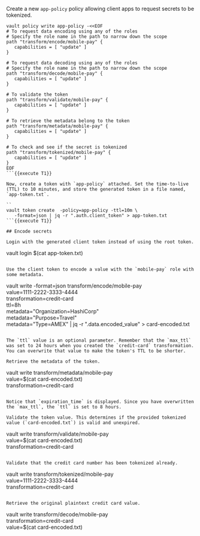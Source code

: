 Create a new `app-policy` policy allowing client apps to request secrets to be tokenized.

```
vault policy write app-policy -<<EOF
# To request data encoding using any of the roles
# Specify the role name in the path to narrow down the scope
path "transform/encode/mobile-pay" {
   capabilities = [ "update" ]
}

# To request data decoding using any of the roles
# Specify the role name in the path to narrow down the scope
path "transform/decode/mobile-pay" {
   capabilities = [ "update" ]
}

# To validate the token
path "transform/validate/mobile-pay" {
   capabilities = [ "update" ]
}

# To retrieve the metadata belong to the token
path "transform/metadata/mobile-pay" {
   capabilities = [ "update" ]
}

# To check and see if the secret is tokenized
path "transform/tokenized/mobile-pay" {
   capabilities = [ "update" ]
}
EOF
```{{execute T1}}

Now, create a token with `app-policy` attached. Set the time-to-live (TTL) to 10 minutes, and store the generated token in a file named, `app-token.txt`.

``
vault token create  -policy=app-policy -ttl=10m \
   -format=json | jq -r ".auth.client_token" > app-token.txt
```{{execute T1}}

## Encode secrets

Login with the generated client token instead of using the root token.

```
vault login $(cat app-token.txt)
```{{execute T1}}

Use the client token to encode a value with the `mobile-pay` role with some metadata.

```
vault write -format=json transform/encode/mobile-pay \
   value=1111-2222-3333-4444 \
   transformation=credit-card \
   ttl=8h \
   metadata="Organization=HashiCorp" \
   metadata="Purpose=Travel" \
   metadata="Type=AMEX" | jq -r ".data.encoded_value" > card-encoded.txt
```{{execute T1}}

The `ttl` value is an optional parameter. Remember that the `max_ttl` was set to 24 hours when you created the `credit-card` transformation. You can overwrite that value to make the token's TTL to be shorter.

Retrieve the metadata of the token.

```
vault write transform/metadata/mobile-pay \
   value=$(cat card-encoded.txt) \
   transformation=credit-card
```{{execute T1}}

Notice that `expiration_time` is displayed. Since you have overwritten the `max_ttl`, the `ttl` is set to 8 hours.

Validate the token value. This determines if the provided tokenized value (`card-encoded.txt`) is valid and unexpired.

```
vault write transform/validate/mobile-pay \
   value=$(cat card-encoded.txt) \
   transformation=credit-card
```{{execute T1}}

Validate that the credit card number has been tokenized already.

```
vault write transform/tokenized/mobile-pay \
   value=1111-2222-3333-4444 \
   transformation=credit-card
```{{execute T1}}

Retrieve the original plaintext credit card value.

```
vault write transform/decode/mobile-pay \
   transformation=credit-card \
   value=$(cat card-encoded.txt)
```{{execute T1}}
